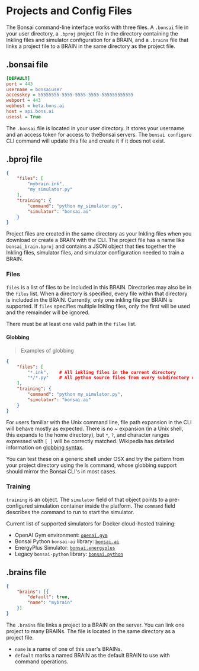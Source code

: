 # Projects and Config Files

The Bonsai command-line interface works with three files.  A `.bonsai` file in
your user directory, a `.bproj` project file in the directory containing the Inkling 
files and simulator configuration for a BRAIN, and a `.brains` file that links
a project file to a BRAIN in the same directory as the project file.

## .bonsai file

```ini
[DEFAULT]
port = 443
username = bonsaiuser
accesskey = 55555555-5555-5555-5555-555555555555
webport = 443
webhost = beta.bons.ai
host = api.bons.ai
usessl = True
```

The `.bonsai` file is located in your user directory. It stores your username and an access token
for access to theBonsai servers. The `bonsai configure` CLI command will update this file and create
it if it does not exist.

## .bproj file

```json
{
    "files": [
        "mybrain.ink",
        "my_simulator.py"
    ],
    "training": {
        "command": "python my_simulator.py",
        "simulator": "bonsai.ai"
    }
}
```

Project files are created in the same directory as your Inkling files when
you download or create a BRAIN with the CLI. The project file has a name like
`bonsai_brain.bproj` and contains a JSON object that ties together the Inkling
files, simulator files, and simulator configuration needed to train a BRAIN.

### Files

`files` is a list of files to be included in this BRAIN. Directories
may also be in the `files` list. When a directory is specified, every file
within that directory is included in the BRAIN. Currently, only one inkling
file per BRAIN is supported. If `files` specifies multiple Inkling files,
only the first will be used and the remainder will be ignored.

There must be at least one valid path in the `files` list.

#### Globbing

> Examples of globbing

```json
{
    "files": [
        "*.ink",    # All inkling files in the current directory
        "*/*.py"    # All python source files from every subdirectory one level below cwd
    ],
    "training": {
        "command": "python my_simulator.py",
        "simulator": "bonsai.ai"
    }
}
```

For users familiar with the Unix command line, file path expansion in the CLI will behave mostly as
expected. There is no ~ expansion (in a Unix shell, this expands to the home directory), but `*`,
`?`, and character ranges expressed with `[ ]` will be correctly matched. Wikipedia has detailed
information on [globbing syntax][5].

You can test these on a generic shell under OSX and try the pattern from your project directory
using the ls command, whose globbing support should mirror the Bonsai CLI's in most cases.

### Training

`training` is an object.  The `simulator` field of that object
points to a pre-configured simulation container inside the platform. The
`command` field describes the command to run to start the simulator.

Current list of supported simulators for Docker cloud-hosted training:

* OpenAI Gym environment: [`openai.gym`][1]
* Bonsai Python `bonsai-ai` library: [`bonsai.ai`][4]
* EnergyPlus Simulator: [`bonsai.energyplus`][3]
* Legacy `bonsai-python` library: [`bonsai.python`][2]


## .brains file

```json
{
    "brains": [{
        "default": true,
        "name": "mybrain"
    }]
}

```

The `.brains` file links a project to a BRAIN on the server. You can link one
project to many BRAINs.  The file is located in the same directory as a
project file.


* `name` is a name of one of this user's BRAINs.
* `default` marks a named BRAIN as the default BRAIN to use with command
   operations.


[1]: https://quay.io/repository/bonsai/gym
[2]: https://quay.io/repository/bonsai/python
[3]: https://quay.io/repository/bonsai/energyplus
[4]: https://quay.io/repository/bonsai/bonsai-ai
[5]: https://en.wikipedia.org/wiki/Glob_(programming)
